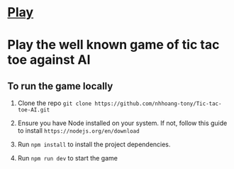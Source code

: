 # <a href="https://tictactoe.tonynguyen61.com" target="_blank" rel="noopener noreferrer">Play</a>

# Play the well known game of tic tac toe against AI

## To run the game locally

1. Clone the repo `git clone https://github.com/nhhoang-tony/Tic-tac-toe-AI.git`  

2. Ensure you have Node installed on your system. If not, follow this guide to install `https://nodejs.org/en/download`  

3. Run `npm install` to install the project dependencies.  

4. Run `npm run dev` to start the game  

